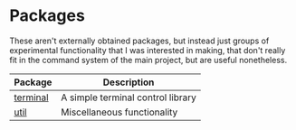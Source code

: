 # Packages

These aren't externally obtained packages, but instead just groups of experimental functionality that I was interested in making, that don't really fit in the command system of the main project, but are useful nonetheless.

| Package | Description |
| - | - |
| [terminal](terminal/README.md) | A simple terminal control library |
| [util](util/README.md) | Miscellaneous functionality |
